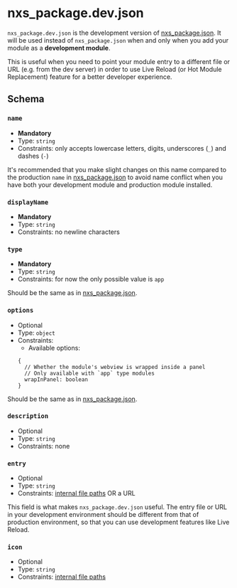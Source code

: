 # nxs_package.dev.json

`nxs_package.dev.json` is the development version of [nxs_package.json](./nxs_package.json.md). It will be used instead of `nxs_package.json` when and only when you add your module as a **development module**.

This is useful when you need to point your module entry to a different file or URL (e.g. from the dev server) in order to use Live Reload (or Hot Module Replacement) feature for a better developer experience.

## Schema

### `name`

- **Mandatory**
- Type: `string`
- Constraints: only accepts lowercase letters, digits, underscores (`_`) and dashes (`-`)

It's recommended that you make slight changes on this name compared to the production `name` in [nxs_package.json](./nxs_package.json.md) to avoid name conflict when you have both your development module and production module installed.

### `displayName`

- **Mandatory**
- Type: `string`
- Constraints: no newline characters

### `type`

- **Mandatory**
- Type: `string`
- Constraints: for now the only possible value is `app`

Should be the same as in [nxs_package.json](./nxs_package.json.md).

### `options`

- Optional
- Type: `object`
- Constraints:
  - Available options:
  ```
  {
    // Whether the module's webview is wrapped inside a panel
    // Only available with `app` type modules
    wrapInPanel: boolean
  }
  ```

Should be the same as in [nxs_package.json](./nxs_package.json.md).

### `description`

- Optional
- Type: `string`
- Constraints: none

### `entry`

- Optional
- Type: `string`
- Constraints: [internal file paths](./nxs_package.json.md#internal-file-paths) OR a URL

This field is what makes `nxs_package.dev.json` useful. The entry file or URL in your development environment should be different from that of production environment, so that you can use development features like Live Reload.

### `icon`

- Optional
- Type: `string`
- Constraints: [internal file paths](./nxs_package.json.md#internal-file-paths)
